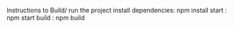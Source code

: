 Instructions to Build/ run the project
install dependencies: npm install
start : npm start
build : npm build
